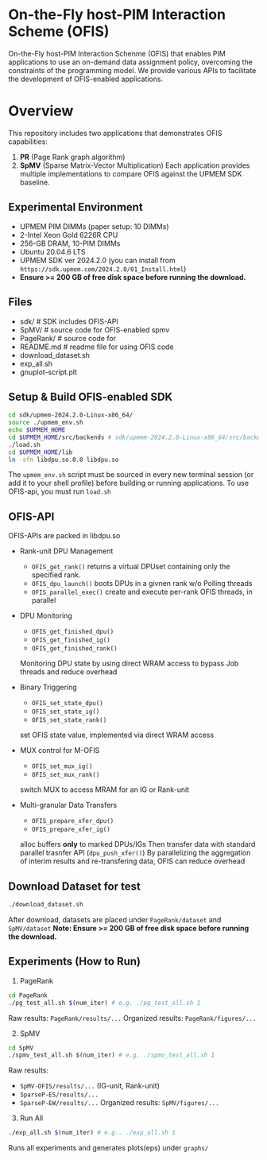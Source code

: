 # On-the-Fly host-PIM Interaction Scheme (OFIS)
On-the-Fly host-PIM Interaction Schenme (OFIS) that enables PIM applications to use an on-demand data assignment policy, overcoming the constraints of the programming model.
We provide various APIs to facilitate the development of OFIS-enabled applications.

# Overview
This repository includes two applications that demonstrates OFIS capabilities:
1. **PR** (Page Rank graph algorithm)
2. **SpMV** (Sparse Matrix-Vector Multiplication)
Each application provides multiple implementations to compare OFIS against the UPMEM SDK baseline.

## Experimental Environment
- UPMEM PIM DIMMs (paper setup: 10 DIMMs)
- 2-Intel Xeon Gold 6226R CPU
- 256-GB DRAM, 10-PIM DIMMs
- Ubuntu 20.04.6 LTS
- UPMEM SDK ver 2024.2.0 (you can install from `https://sdk.upmem.com/2024.2.0/01_Install.html`)
- **Ensure >= 200 GB of free disk space before running the download.**

## Files
- sdk/      # SDK includes OFIS-API
- SpMV/     # source code for OFIS-enabled spmv
- PageRank/ # source code for 
- README.md # readme file for using OFIS code
- download_dataset.sh
- exp_all.sh   
- gnuplot-script.plt

## Setup & Build OFIS-enabled SDK
```bash
cd sdk/upmem-2024.2.0-Linux-x86_64/
source ./upmem_env.sh                                            
echo $UPMEM_HOME           
cd $UPMEM_HOME/src/backends # sdk/upmem-2024.2.0-Linux-x86_64/src/backends
./load.sh                 
cd $UPMEM_HOME/lib
ln -sfn libdpu.so.0.0 libdpu.so
```
The `upmem_env.sh` script must be sourced in every new terminal session (or add it to your shell profile) before building or running applications.
To use OFIS-api, you must run `load.sh`

## OFIS-API
OFIS-APIs are packed in libdpu.so
- Rank-unit DPU Management
    - `OFIS_get_rank()` returns a virtual DPUset containing only the specified rank.
    - `OFIS_dpu_launch()` boots DPUs in a givnen rank w/o Polling threads
    - `OFIS_parallel_exec()` create and execute per-rank OFIS threads, in parallel
- DPU Monitoring
    - `OFIS_get_finished_dpu()`
    - `OFIS_get_finished_ig()`
    - `OFIS_get_finished_rank()`

    Monitoring DPU state by using direct WRAM access to bypass Job threads and reduce overhead
- Binary Triggering
    - `OFIS_set_state_dpu()`
    - `OFIS_set_state_ig()`
    - `OFIS_set_state_rank()`

    set OFIS state value, implemented via direct WRAM access
- MUX control for M-OFIS
    - `OFIS_set_mux_ig()`
    - `OFIS_set_mux_rank()`

    switch MUX to access MRAM for an IG or Rank-unit
- Multi-granular Data Transfers
    - `OFIS_prepare_xfer_dpu()`
    - `OFIS_prepare_xfer_ig()`
    
    alloc buffers **only** to marked DPUs/IGs
    Then transfer data with standard parallel trasnfer API (`dpu_push_xfer()`)
By parallelizing the aggregation of interim results and re-transfering data, OFIS can reduce overhead

## Download Dataset for test
```bash
./download_dataset.sh
```
After download, datasets are placed under `PageRank/dataset` and `SpMV/dataset`
**Note: Ensure >= 200 GB of free disk space before running the download.**

## Experiments (How to Run)
1. PageRank
```bash
cd PageRank
./pg_test_all.sh $(num_iter) # e.g. ./pg_test_all.sh 1
```
Raw results: `PageRank/results/...`
Organized results: `PageRank/figures/...`


2. SpMV
```bash
cd SpMV
./spmv_test_all.sh $(num_iter) # e.g. ./spmv_test_all.sh 1
```
Raw results:
- `SpMV-OFIS/results/...` (IG-unit, Rank-unit)
- `SparseP-ES/results/...`
- `SparseP-EW/results/...`
Organized results: `SpMV/figures/...`

3. Run All
```bash
./exp_all.sh $(num_iter) # e.g.. ./exp_all.sh 1
```
Runs all experiments and generates plots(eps) under `graphs/`